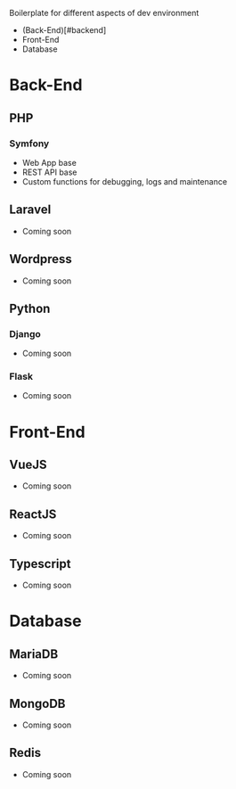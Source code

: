 Boilerplate for different aspects of dev environment
- (Back-End)[#backend]
- Front-End
- Database


# Back-End

## PHP
### Symfony
- Web App base
- REST API base
- Custom functions for debugging, logs and maintenance

## Laravel
- Coming soon

## Wordpress
- Coming soon



## Python
### Django
- Coming soon

### Flask
- Coming soon



# Front-End

## VueJS
- Coming soon

## ReactJS
- Coming soon

## Typescript
- Coming soon



# Database

## MariaDB
- Coming soon

## MongoDB
- Coming soon

## Redis
- Coming soon

